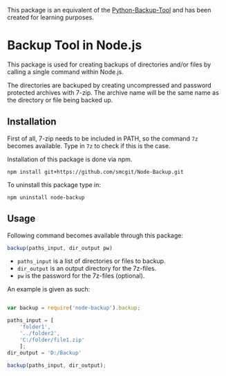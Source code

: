 This package is an equivalent of the [Python-Backup-Tool](https://github.com/smcgit/Python-Backup) and has been created for learning purposes.

# Backup Tool in Node.js

This package is used for creating backups of directories and/or files by calling a single command within Node.js.

The directories are backuped by creating uncompressed and password protected archives with 7-zip. The archive name will be the same name as the directory or file being backed up.

## Installation

First of all, 7-zip needs to be included in PATH, so the command `7z` becomes available. Type in `7z` to check if this is the case.

Installation of this package is done via npm.

```
npm install git+https://github.com/smcgit/Node-Backup.git
```

To uninstall this package type in:

```
npm uninstall node-backup
```

## Usage

Following command becomes available through this package:

```javascript
backup(paths_input, dir_output pw)
```

* `paths_input` is a list of directories or files to backup.
* `dir_output` is an output directory for the 7z-files.
* `pw` is the password for the 7z-files (optional).

An example is given as such:

```javascript

var backup = require('node-backup').backup;

paths_input = [
	'folder1',
	'../folder2',
	'C:/folder/file1.zip'
	];
dir_output = 'D:/Backup'

backup(paths_input, dir_output);

```
